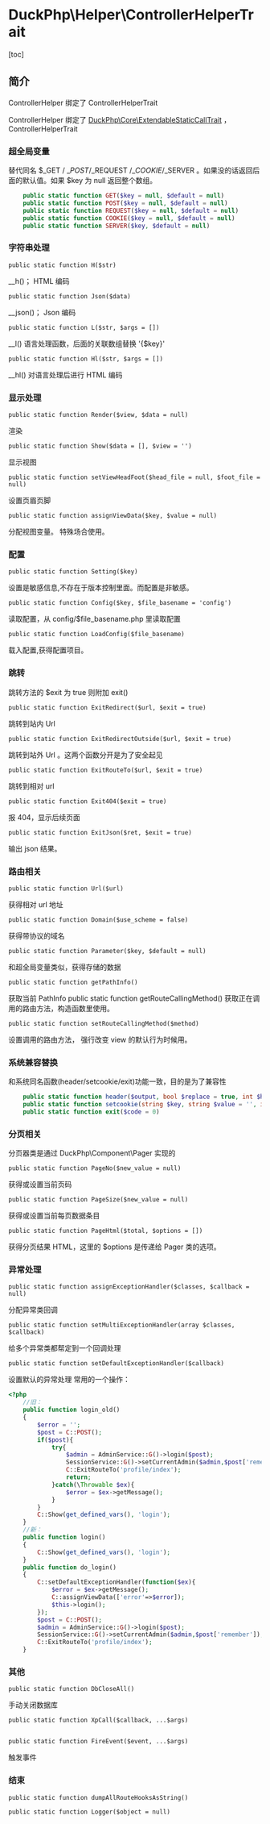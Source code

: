 # DuckPhp\Helper\ControllerHelperTrait
[toc]

## 简介

ControllerHelper 绑定了 ControllerHelperTrait

ControllerHelper 绑定了 [DuckPhp\Core\ExtendableStaticCallTrait](Core-ExtendableStaticCallTrait.md) ，ControllerHelperTrait


### 超全局变量
替代同名 $\_GET / $\_POST /$\_REQUEST /$\_COOKIE/$\_SERVER 。如果没的话返回后面的默认值。如果 $key 为 null 返回整个数组。
```php
    public static function GET($key = null, $default = null)
    public static function POST($key = null, $default = null)
    public static function REQUEST($key = null, $default = null)
    public static function COOKIE($key = null, $default = null)
    public static function SERVER($key, $default = null)
```
### 字符串处理

    public static function H($str)
\_\_h()； HTML 编码

    public static function Json($data)
\_\_json()； Json 编码

    public static function L($str, $args = [])
\_\_l() 语言处理函数，后面的关联数组替换 '{$key}'
    
    public static function Hl($str, $args = [])
\_\_hl() 对语言处理后进行 HTML 编码
### 显示处理
    public static function Render($view, $data = null)
渲染

    public static function Show($data = [], $view = '')
显示视图

    public static function setViewHeadFoot($head_file = null, $foot_file = null)
设置页眉页脚

    public static function assignViewData($key, $value = null)
分配视图变量。 特殊场合使用。

### 配置
    public static function Setting($key)
设置是敏感信息,不存在于版本控制里面。而配置是非敏感。

    public static function Config($key, $file_basename = 'config')
读取配置，从 config/$file_basename.php 里读取配置

    public static function LoadConfig($file_basename)
载入配置,获得配置项目。

### 跳转

跳转方法的 $exit 为 true 则附加 exit()

    public static function ExitRedirect($url, $exit = true)
跳转到站内 Url

    public static function ExitRedirectOutside($url, $exit = true)
跳转到站外 Url 。这两个函数分开是为了安全起见

    public static function ExitRouteTo($url, $exit = true)
跳转到相对 url 

    public static function Exit404($exit = true)
报 404，显示后续页面

    public static function ExitJson($ret, $exit = true)
输出 json 结果。

### 路由相关

    public static function Url($url)
获得相对 url 地址

    public static function Domain($use_scheme = false)
获得带协议的域名

    public static function Parameter($key, $default = null)
和超全局变量类似，获得存储的数据

    public static function getPathInfo()
获取当前 PathInfo
    public static function getRouteCallingMethod()
获取正在调用的路由方法，构造函数里使用。

    public static function setRouteCallingMethod($method)
设置调用的路由方法， 强行改变 view 的默认行为时候用。

### 系统兼容替换
和系统同名函数(header/setcookie/exit)功能一致，目的是为了兼容性
```php
    public static function header($output, bool $replace = true, int $http_response_code = 0)
    public static function setcookie(string $key, string $value = '', int $expire = 0, string $path = '/', string $domain = '', bool $secure = false, bool $httponly = false)
    public static function exit($code = 0)
```

### 分页相关
分页器类是通过 DuckPhp\\Component\\Pager 实现的

    public static function PageNo($new_value = null)
获得或设置当前页码

    public static function PageSize($new_value = null)
获得或设置当前每页数据条目
    
    public static function PageHtml($total, $options = [])
获得分页结果 HTML，这里的 $options 是传递给 Pager 类的选项。

### 异常处理

    public static function assignExceptionHandler($classes, $callback = null)
分配异常类回调

    public static function setMultiExceptionHandler(array $classes, $callback)
给多个异常类都帮定到一个回调处理

    public static function setDefaultExceptionHandler($callback)
设置默认的异常处理
常用的一个操作：
```php
<?php
    //旧：
    public function login_old()
    {
        $error = '';
        $post = C::POST();
        if($post){
            try{
                $admin = AdminService::G()->login($post);
                SessionService::G()->setCurrentAdmin($admin,$post['remember']);
                C::ExitRouteTo('profile/index');
                return;
            }catch(\Throwable $ex){
                $error = $ex->getMessage();
            }
        }
        C::Show(get_defined_vars(), 'login');
    }
    //新：
    public function login()
    {
        C::Show(get_defined_vars(), 'login');
    }
    public function do_login()
    {
        C::setDefaultExceptionHandler(function($ex){
            $error = $ex->getMessage();
            C::assignViewData(['error'=>$error]);
            $this->login();
        });
        $post = C::POST();
        $admin = AdminService::G()->login($post);
        SessionService::G()->setCurrentAdmin($admin,$post['remember']);
        C::ExitRouteTo('profile/index');
    }
```

### 其他
    public static function DbCloseAll()
手动关闭数据库

    public static function XpCall($callback, ...$args)


    public static function FireEvent($event, ...$args)
触发事件


### 结束
    public static function dumpAllRouteHooksAsString()

    public static function Logger($object = null)

